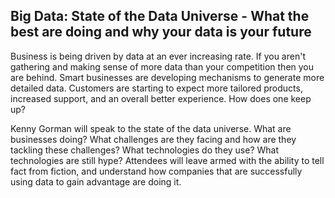 ## Big Data: State of the Data Universe - What the best are doing and why your data is your future ##

Business is being driven by data at an ever increasing rate. If you aren't gathering and making sense of more data than your competition then you are behind. Smart businesses are developing mechanisms to generate more detailed data. Customers are starting to expect more tailored products, increased support, and an overall better experience. How does one keep up?

Kenny Gorman will speak to the state of the data universe. What are businesses doing? What challenges are they facing and how are they tackling these challenges? What technologies do they use? What technologies are still hype? Attendees will leave armed with the ability to tell fact from fiction, and understand how companies that are successfully using data to gain advantage are doing it.
